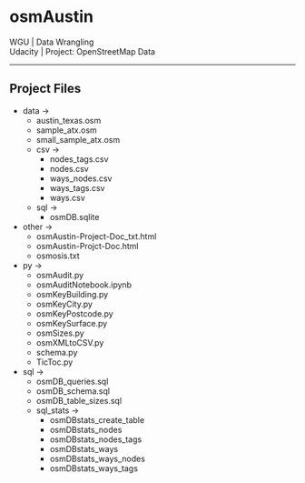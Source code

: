 # osmAustin
WGU | Data Wrangling  
Udacity | Project: OpenStreetMap Data

***

## Project Files
- data &#x2192;
  - austin_texas.osm
  - sample_atx.osm
  - small_sample_atx.osm
  - csv &#x2192;
    - nodes_tags.csv
    - nodes.csv
    - ways_nodes.csv
    - ways_tags.csv
    - ways.csv
  - sql &#x2192;
    - osmDB.sqlite
- other &#x2192;
  - osmAustin-Project-Doc_txt.html
  - osmAustin-Projct-Doc.html
  - osmosis.txt
- py &#x2192;
  - osmAudit.py
  - osmAuditNotebook.ipynb
  - osmKeyBuilding.py
  - osmKeyCity.py
  - osmKeyPostcode.py
  - osmKeySurface.py
  - osmSizes.py
  - osmXMLtoCSV.py
  - schema.py
  - TicToc.py
- sql &#x2192;
  - osmDB_queries.sql
  - osmDB_schema.sql
  - osmDB_table_sizes.sql
  - sql_stats &#x2192;
    - osmDBstats_create_table
    - osmDBstats_nodes
    - osmDBstats_nodes_tags
    - osmDBstats_ways
    - osmDBstats_ways_nodes
    - osmDBstats_ways_tags

